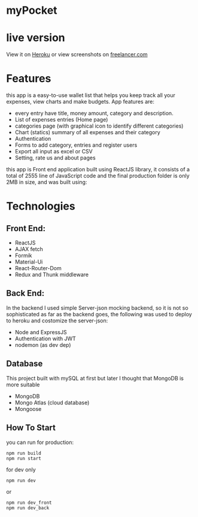 # myPocket

# live version

View it on [Heroku](https://react-app-money.herokuapp.com/) or view screenshots on [freelancer.com](https://www.freelancer.com/u/KennethBarakat)

# Features

this app is a easy-to-use wallet list that helps you keep track all your expenses, view charts and make budgets. App features are:

- every entry have title, money amount, category and description.
- List of expenses entries (Home page)
- categories page (with graphical icon to identify different categories)
- Chart (statics) summary of all expenses and their category
- Authentication
- Forms to add category, entries and register users
- Export all input as excel or CSV
- Setting, rate us and about pages

this app is Front end application built using ReactJS library, it consists of a total of 2555 line of JavaScript code and the final production folder is only 2MB in size, and was built using:

# Technologies

## Front End:

- ReactJS
- AJAX fetch
- Formik
- Material-Ui
- React-Router-Dom
- Redux and Thunk middleware

## Back End:

In the backend I used simple Server-json mocking backend, so it is not so sophisticated as far as the backend goes, the following was used to deploy to heroku and costomize the server-json:

- Node and ExpressJS
- Authentication with JWT
- nodemon (as dev dep)

## Database

This project built with mySQL at first but later I thought that MongoDB is more suitable

- MongoDB
- Mongo Atlas (cloud database)
- Mongoose

## How To Start

you can run for production:

    npm run build
    npm run start

for dev only

    npm run dev

or

    npm run dev_front
    npm run dev_back
